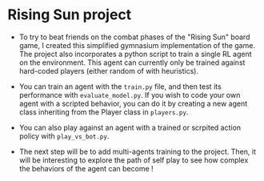 # Rising Sun project

- To try to beat friends on the combat phases of the "Rising Sun" board game, I created this simplified gymnasium implementation of the game.
The project also incorporates a python script to train a single RL agent on the environment. 
This agent can currently only be trained against hard-coded players (either random of with heuristics).

- You can train an agent with the `train.py` file, and then test its performance with `evaluate_model.py`. 
If you wish to code your own agent with a scripted behavior, you can do it by creating a new agent class inheriting from the Player class in `players.py`.

- You can also play against an agent with a trained or scrpited action policy with `play_vs_bot.py`.

- The next step will be to add multi-agents training to the project.
Then, it will be interesting to explore the path of self play to see how complex the behaviors of the agent can become !